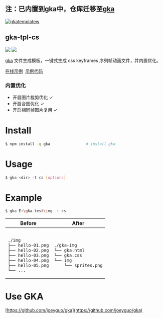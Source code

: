 注：已内置到gka中，仓库迁移至[gka](https://github.com/gkajs/gka)
---

[![gkatemplatew](https://user-images.githubusercontent.com/10385585/28489021-a9cc83aa-6eea-11e7-8c1b-4bb326bb9fe9.png)](https://github.com/joeyguo/gka)

## gka-tpl-cs

<a href="https://www.npmjs.org/package/gka-tpl-cs"><img src="https://img.shields.io/npm/v/gka-tpl-cs.svg?style=flat"></a>
<a href="https://github.com/joeyguo/gka-tpl-cs#license"><img src="https://img.shields.io/badge/license-MIT-blue.svg"></a>

[gka](https://github.com/joeyguo/gka) 文件生成模板，一键式生成 css keyframes 序列帧动画文件，并内置优化。

[在线示例](https://gkajs.github.io/gka-tpl-cs/example/gka.html)  [示例代码](https://github.com/gkajs/gka-tpl-cs/tree/master/example)

### 内置优化

- 开启图片裁剪优化 ✓
- 开启合图优化 ✓
- 开启相同帧图片复用 ✓

# Install

```sh
$ npm install -g gka                # install gka
```

# Usage

```sh
$ gka <dir> -t cs [options]
```

# Example

```sh
$ gka E:\gka-test\img -t cs
```

<table>
    <thead>
        <tr><th>Before</th><th>After</th></tr>
    </thead>
    <tbody>
        <tr>
            <td><pre><code>
./img
├── hello-01.png
├── hello-02.png
├── hello-03.png
├── hello-04.png
├── hello-05.png
└── ...
</code></pre></td>
<td><pre><code>
./gka-img
└── gka.html
└── gka.css
└── img
    └── sprites.png
</code></pre></td>
        </tr>
    </tbody>
</table>

# Use GKA

[https://github.com/joeyguo/gka](https://github.com/joeyguo/gka)

